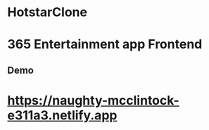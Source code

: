 # HotstarClone
# 365 Entertainment app Frontend 
## Demo
# https://naughty-mcclintock-e311a3.netlify.app
